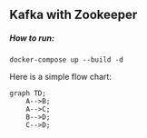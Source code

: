 ## Kafka with Zookeeper

##### How to run:
```shell script
docker-compose up --build -d
```


Here is a simple flow chart:

```mermaid
graph TD;
    A-->B;
    A-->C;
    B-->D;
    C-->D;
```